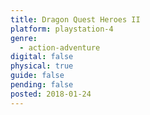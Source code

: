 ```yaml
---
title: Dragon Quest Heroes II
platform: playstation-4
genre:
  - action-adventure
digital: false
physical: true
guide: false
pending: false
posted: 2018-01-24
---
```

